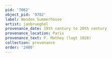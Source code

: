 ```yaml
---
pid: '7062'
object_pid: '9782'
label: Wooden Summerhouse
artist: janbrueghel
provenance_date: 19th century to 20th century
provenance_location: Paris
provenance_text: P. Mathey (lugt 1028)
collection: provenance
order: '2400'
---
```

